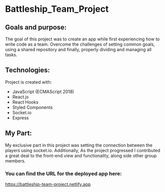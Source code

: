 # Battleship_Team_Project

## Goals and purpose:
The goal of this project was to create an app while first experiencing how to write code as a team. 
Overcome the challenges of setting common goals, using a shared repository and finally, properly dividing and managing all tasks.

## Technologies:
Project is created with:
* JavaScript (ECMAScript 2018)
* React.js
* React Hooks
* Styled Components
* Socket.io
* Express

## My Part:
My exclusive part in this project was setting the connection between the players using socket.io.
Additionally, As the project progressed I contributed a great deal to the front-end view and functionality,
along side other group members.


### You can find the URL for the deployed app here:
https://battleship-team-project.netlify.app



